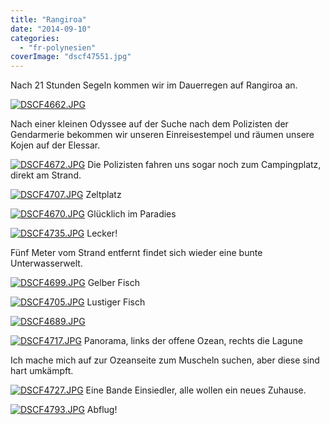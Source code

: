 ```yaml
---
title: "Rangiroa"
date: "2014-09-10"
categories: 
  - "fr-polynesien"
coverImage: "dscf47551.jpg"
---
```


Nach 21 Stunden Segeln kommen wir im Dauerregen auf Rangiroa an.

[![DSCF4662.JPG](images/dscf4662.jpg)](https://hafenstrand.wordpress.com/wp-content/uploads/2014/09/dscf4662.jpg)

Nach einer kleinen Odyssee auf der Suche nach dem Polizisten der Gendarmerie bekommen wir unseren Einreisestempel und räumen unsere Kojen auf der Elessar.

[![DSCF4672.JPG](images/dscf4672.jpg)](https://hafenstrand.wordpress.com/wp-content/uploads/2014/09/dscf4672.jpg) Die Polizisten fahren uns sogar noch zum Campingplatz, direkt am Strand.

[![DSCF4707.JPG](images/dscf4707.jpg)](https://hafenstrand.wordpress.com/wp-content/uploads/2014/09/dscf4707.jpg) Zeltplatz

[![DSCF4670.JPG](images/dscf4670.jpg)](https://hafenstrand.wordpress.com/wp-content/uploads/2014/09/dscf4670.jpg) Glücklich im Paradies

[![DSCF4735.JPG](images/dscf4735.jpg)](https://hafenstrand.wordpress.com/wp-content/uploads/2014/09/dscf4735.jpg) Lecker!

Fünf Meter vom Strand entfernt findet sich wieder eine bunte Unterwasserwelt.

[![DSCF4699.JPG](images/dscf4699.jpg)](https://hafenstrand.wordpress.com/wp-content/uploads/2014/09/dscf4699.jpg) Gelber Fisch

[![DSCF4705.JPG](images/dscf4705.jpg)](https://hafenstrand.wordpress.com/wp-content/uploads/2014/09/dscf4705.jpg) Lustiger Fisch

[![DSCF4689.JPG](images/dscf4689.jpg)](https://hafenstrand.wordpress.com/wp-content/uploads/2014/09/dscf4689.jpg)

[![DSCF4717.JPG](images/dscf4717.jpg)](https://hafenstrand.wordpress.com/wp-content/uploads/2014/09/dscf4717.jpg) Panorama, links der offene Ozean, rechts die Lagune

Ich mache mich auf zur Ozeanseite zum Muscheln suchen, aber diese sind hart umkämpft.

[![DSCF4727.JPG](images/dscf4727.jpg)](https://hafenstrand.wordpress.com/wp-content/uploads/2014/09/dscf4727.jpg) Eine Bande Einsiedler, alle wollen ein neues Zuhause.

[![DSCF4793.JPG](images/dscf4793.jpg)](https://hafenstrand.wordpress.com/wp-content/uploads/2014/09/dscf4793.jpg) Abflug!
